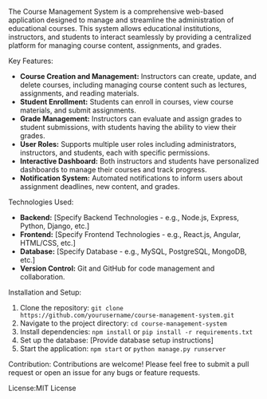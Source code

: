 The Course Management System is a comprehensive web-based application designed to manage and streamline the administration of educational courses. This system allows educational institutions, instructors, and students to interact seamlessly by providing a centralized platform for managing course content, assignments, and grades.

Key Features:
- **Course Creation and Management:** Instructors can create, update, and delete courses, including managing course content such as lectures, assignments, and reading materials.
- **Student Enrollment:** Students can enroll in courses, view course materials, and submit assignments.
- **Grade Management:** Instructors can evaluate and assign grades to student submissions, with students having the ability to view their grades.
- **User Roles:** Supports multiple user roles including administrators, instructors, and students, each with specific permissions.
- **Interactive Dashboard:** Both instructors and students have personalized dashboards to manage their courses and track progress.
- **Notification System:** Automated notifications to inform users about assignment deadlines, new content, and grades.

Technologies Used:
- **Backend:** [Specify Backend Technologies - e.g., Node.js, Express, Python, Django, etc.]
- **Frontend:** [Specify Frontend Technologies - e.g., React.js, Angular, HTML/CSS, etc.]
- **Database:** [Specify Database - e.g., MySQL, PostgreSQL, MongoDB, etc.]
- **Version Control:** Git and GitHub for code management and collaboration.

Installation and Setup:
1. Clone the repository: `git clone https://github.com/yourusername/course-management-system.git`
2. Navigate to the project directory: `cd course-management-system`
3. Install dependencies: `npm install` or `pip install -r requirements.txt`
4. Set up the database: [Provide database setup instructions]
5. Start the application: `npm start` or `python manage.py runserver`

Contribution:
Contributions are welcome! Please feel free to submit a pull request or open an issue for any bugs or feature requests.

License:MIT License
